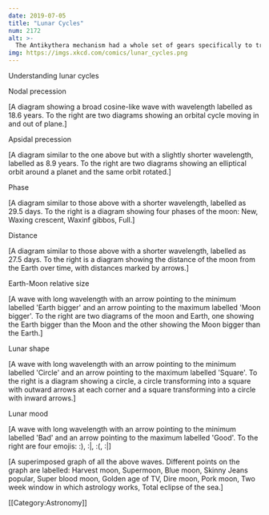 ```yaml
---
date: 2019-07-05
title: "Lunar Cycles"
num: 2172
alt: >-
  The Antikythera mechanism had a whole set of gears specifically to track the cyclic popularity of skinny jeans and low-rise waists.
img: https://imgs.xkcd.com/comics/lunar_cycles.png
---
```

Understanding lunar cycles

Nodal precession

[A diagram showing a broad cosine-like wave with wavelength labelled as 18.6 years. To the right are two diagrams showing an orbital cycle moving in and out of plane.]

Apsidal precession

[A diagram similar to the one above but with a slightly shorter wavelength, labelled as 8.9 years. To the right are two diagrams showing an elliptical orbit around a planet and the same orbit rotated.]

Phase

[A diagram similar to those above with a shorter wavelength, labelled as 29.5 days. To the right is a diagram showing four phases of the moon: New, Waxing crescent, Waxinf gibbos, Full.]

Distance

[A diagram similar to those above with a shorter wavelength, labelled as 27.5 days. To the right is a diagram showing the distance of the moon from the Earth over time, with distances marked by arrows.]

Earth-Moon relative size

[A wave with long wavelength with an arrow pointing to the minimum labelled 'Earth bigger' and an arrow pointing to the maximum labelled 'Moon bigger'. To the right are two diagrams of the moon and Earth, one showing the Earth bigger than the Moon and the other showing the Moon bigger than the Earth.]

Lunar shape

[A wave with long wavelength with an arrow pointing to the minimum labelled 'Circle' and an arrow pointing to the maximum labelled 'Square'. To the right is a diagram showing a circle, a circle transforming into a square with outward arrows at each corner and a square transforming into a circle with inward arrows.]

Lunar mood

[A wave with long wavelength with an arrow pointing to the minimum labelled 'Bad' and an arrow pointing to the maximum labelled 'Good'. To the right are four emojis: :), :|, :(, :|]

[A superimposed graph of all the above waves. Different points on the graph are labelled: Harvest moon, Supermoon, Blue moon, Skinny Jeans popular, Super blood moon, Golden age of TV, Dire moon, Pork moon, Two week window in which astrology works, Total eclipse of the sea.]

[[Category:Astronomy]]